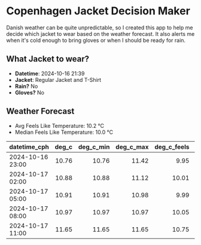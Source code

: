 
# Copenhagen Jacket Decision Maker

Danish weather can be quite unpredictable, so I created this app to help me decide which jacket to wear based on the weather forecast. 
It also alerts me when it's cold enough to bring gloves or when I should be ready for rain.

## What Jacket to wear?

- **Datetime**: 2024-10-16 21:39
- **Jacket**: Regular Jacket and T-Shirt
- **Rain?** No
- **Gloves?** No

## Weather Forecast
- Avg Feels Like Temperature: 10.2 °C
- Median Feels Like Temperature: 10.0 °C

| datetime_cph     |   deg_c |   deg_c_min |   deg_c_max |   deg_c_feels | weather   | wind   | rain   |
|:-----------------|--------:|------------:|------------:|--------------:|:----------|:-------|:-------|
| 2024-10-16 23:00 |   10.76 |       10.76 |       11.42 |          9.95 | Clouds    | High   | None   |
| 2024-10-17 02:00 |   10.88 |       10.88 |       11.12 |         10.01 | Clouds    | High   | None   |
| 2024-10-17 05:00 |   10.91 |       10.91 |       10.98 |          9.99 | Clouds    | High   | None   |
| 2024-10-17 08:00 |   10.97 |       10.97 |       10.97 |         10.05 | Clouds    | High   | None   |
| 2024-10-17 11:00 |   11.65 |       11.65 |       11.65 |         10.75 | Clouds    | High   | None   |
        